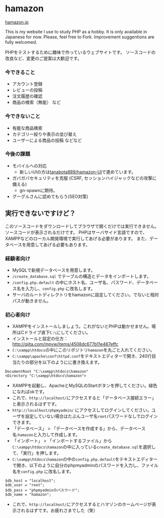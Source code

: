 # hamazon

[hamazon.jp](http:hamazon.jp)

This is my website I use to study PHP as a hobby.
It is only available in Japanese for now.
Please, feel free to  Fork.
Improvement suggentions are fully welcomed.

PHPをテストするために趣味で作っているウェブサイトです。
ソースコードの改良など、変更のご提案は大歓迎です。

### 今できること

* アカウント登録
* レビューの投稿
* 注文履歴の確認
* 商品の検索（無能）
など

### 今できないこと

* 有能な商品検索
* カテゴリー絞りや表示の並び替え
* ユーザーによる商品の投稿
などなど

### 今後の課題

* モバイルへの対応
  * 新しいUIの方は[tanabota889/hamazon-UI](https://github.com/tanabota889/hamazon-UI)で進めています。
* ガバガバセキュリティを克服 (CSRF, セッションハイジャックなどの攻撃に備える)
  * gn-spawnに期待。
* グーグルさんに認めてもらう(SEO対策)

## 実行できないですけど？

このソースコードをダウンロードしてブラウザで開くだけでは実行できません。
ソースコードが表示されるだけです。
PHPはサーバサイド言語ですので、XAMPPなどのローカル開発環境で実行してあげる必要があります。
また、データベースを用意してあげる必要もあります。

### 経験者向け
* MySQLで新規データベースを用意します。
* `/create_database.sql` でテーブルの構造とデータをインポートします。
* `/config.php.default` の中にホスト名、ユーザ名、パスワード、データベース名を入力し、`config.php` に改名します。
* サーバのルートディレクトリをhamazonに設定してください。でないと相対パスが動きません。

### 初心者向け
* XAMPPをインストールしましょう。これがないとPHPは動かせません。場所はCドライブ直下`C:\`にしてください。
* インストールと設定の仕方：http://qiita.com/mpyw/items/4508dc677b11e487effc
* `C:\xampp\htdocs`の中にこのリポジトリ`hamazon`を丸ごと入れてください。
* `C:\xampp\apache\conf\httpd.conf`をテキストエディターで開き、240行目当たりの部分を以下のようにに書き換えます。
```
DocumentRoot "C:\xampp\htdocs\hamazon"
<Directory "C:\xampp\htdocs\hamazon">
```
* XAMPPを起動し、ApacheとMySQLのStartボタンを押してください。緑色になればokです。
* これで、`http://localhost/`にアクセスすると「データベース接続エラー」と表示されるはずです。
* `http://localhost/phpmyadmin/` にアクセスしてログインしてください。ユーザを設定していない場合はたぶんユーザ名`root`パスワードなしでログインできます。
* 「データベース」 > 「データベースを作成する」から、データベース名:`hamazon`と入力して作成します。
* 「インポート」 > 「インポートするファイル」から`C:\xampp\htdocs\hamazon`の中に入っている`create_database.sql`を選択して、「実行」を押します。
* `C:\xampp\htdocs\hamazon`の中の`config.php.default`をテキストエディターで開き、以下のように自分のphpmyadminのパスワードを入力し、ファイル名を`config.php` に改名します。
```
$db_host = "localhost";
$db_user = "root";
$db_pass = "phpmyadminのパスワード";
$db_name = "hamazon";
```
* これで、`http://localhost/`にアクセスするとハマゾンのホームページが表示されるはずです。お疲れさまでした（笑）
